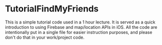 # TutorialFindMyFriends
This is a simple tutorial code used in a 1 hour lecture.  It is served as a quick introduction to using Firebase and map/location APIs in iOS.  All the code are intentionally put in a single file for easier instruction purposes, and please don't do that in your work/project code.
